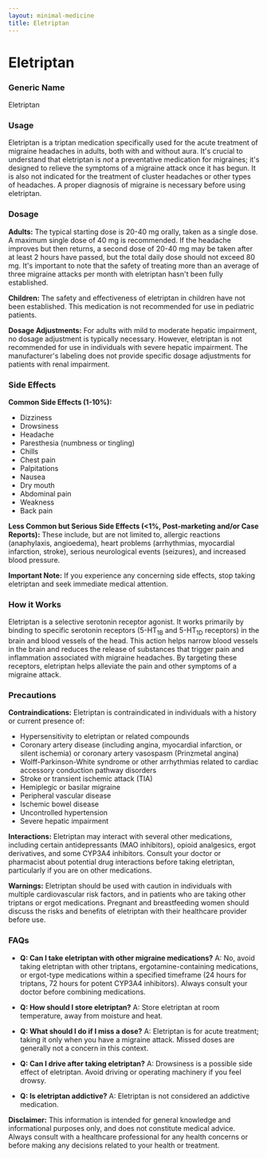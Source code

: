 ```yaml
---
layout: minimal-medicine
title: Eletriptan
---
```


# Eletriptan
### Generic Name
Eletriptan

### Usage
Eletriptan is a triptan medication specifically used for the acute treatment of migraine headaches in adults, both with and without aura.  It's crucial to understand that eletriptan is *not* a preventative medication for migraines; it's designed to relieve the symptoms of a migraine attack once it has begun. It is also not indicated for the treatment of cluster headaches or other types of headaches.  A proper diagnosis of migraine is necessary before using eletriptan.

### Dosage
**Adults:** The typical starting dose is 20-40 mg orally, taken as a single dose.  A maximum single dose of 40 mg is recommended. If the headache improves but then returns, a second dose of 20-40 mg may be taken after at least 2 hours have passed, but the total daily dose should not exceed 80 mg.  It's important to note that the safety of treating more than an average of three migraine attacks per month with eletriptan hasn't been fully established.

**Children:** The safety and effectiveness of eletriptan in children have not been established.  This medication is not recommended for use in pediatric patients.

**Dosage Adjustments:**  For adults with mild to moderate hepatic impairment, no dosage adjustment is typically necessary. However, eletriptan is not recommended for use in individuals with severe hepatic impairment.  The manufacturer's labeling does not provide specific dosage adjustments for patients with renal impairment.

### Side Effects
**Common Side Effects (1-10%):**

* Dizziness
* Drowsiness
* Headache
* Paresthesia (numbness or tingling)
* Chills
* Chest pain
* Palpitations
* Nausea
* Dry mouth
* Abdominal pain
* Weakness
* Back pain


**Less Common but Serious Side Effects (<1%, Post-marketing and/or Case Reports):**  These include, but are not limited to, allergic reactions (anaphylaxis, angioedema), heart problems (arrhythmias, myocardial infarction, stroke), serious neurological events (seizures), and increased blood pressure.

**Important Note:** If you experience any concerning side effects, stop taking eletriptan and seek immediate medical attention.


### How it Works
Eletriptan is a selective serotonin receptor agonist. It works primarily by binding to specific serotonin receptors (5-HT<sub>1B</sub> and 5-HT<sub>1D</sub> receptors) in the brain and blood vessels of the head.  This action helps narrow blood vessels in the brain and reduces the release of substances that trigger pain and inflammation associated with migraine headaches.  By targeting these receptors, eletriptan helps alleviate the pain and other symptoms of a migraine attack.

### Precautions
**Contraindications:** Eletriptan is contraindicated in individuals with a history or current presence of:

* Hypersensitivity to eletriptan or related compounds
* Coronary artery disease (including angina, myocardial infarction, or silent ischemia) or coronary artery vasospasm (Prinzmetal angina)
* Wolff-Parkinson-White syndrome or other arrhythmias related to cardiac accessory conduction pathway disorders
* Stroke or transient ischemic attack (TIA)
* Hemiplegic or basilar migraine
* Peripheral vascular disease
* Ischemic bowel disease
* Uncontrolled hypertension
* Severe hepatic impairment

**Interactions:**  Eletriptan may interact with several other medications, including certain antidepressants (MAO inhibitors), opioid analgesics,  ergot derivatives, and some CYP3A4 inhibitors. Consult your doctor or pharmacist about potential drug interactions before taking eletriptan, particularly if you are on other medications.

**Warnings:**  Eletriptan should be used with caution in individuals with multiple cardiovascular risk factors, and in patients who are taking other triptans or ergot medications.  Pregnant and breastfeeding women should discuss the risks and benefits of eletriptan with their healthcare provider before use.

### FAQs

* **Q: Can I take eletriptan with other migraine medications?** A: No, avoid taking eletriptan with other triptans, ergotamine-containing medications, or ergot-type medications within a specified timeframe (24 hours for triptans, 72 hours for potent CYP3A4 inhibitors).  Always consult your doctor before combining medications.

* **Q: How should I store eletriptan?** A: Store eletriptan at room temperature, away from moisture and heat.

* **Q: What should I do if I miss a dose?** A: Eletriptan is for acute treatment; taking it only when you have a migraine attack.  Missed doses are generally not a concern in this context.

* **Q: Can I drive after taking eletriptan?** A:  Drowsiness is a possible side effect of eletriptan. Avoid driving or operating machinery if you feel drowsy.

* **Q: Is eletriptan addictive?** A: Eletriptan is not considered an addictive medication.

**Disclaimer:** This information is intended for general knowledge and informational purposes only, and does not constitute medical advice. Always consult with a healthcare professional for any health concerns or before making any decisions related to your health or treatment.
